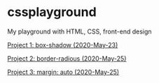 # cssplayground

My playground with HTML, CSS, front-end design

[Project 1: box-shadow (2020-May-23)](https://github.com/trinafirefox/cssplayground/tree/master/2020-May-23rd)

[Project 2: border-radious (2020-May-25)](https://github.com/trinafirefox/cssplayground/tree/master/2020-May-25th)

[Project 3: margin: auto (2020-May-25)](https://github.com/trinafirefox/cssplayground/tree/master/2020-May-26th)
